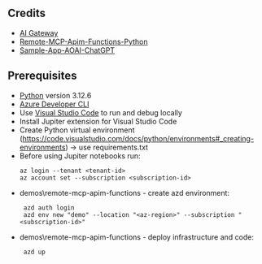 ## Credits
+ [AI Gateway](https://github.com/Azure-Samples/AI-Gateway)
+ [Remote-MCP-Apim-Functions-Python](https://github.com/Azure-Samples/remote-mcp-apim-functions-python)
+ [Sample-App-AOAI-ChatGPT](https://github.com/microsoft/sample-app-aoai-chatGPT)

## Prerequisites

+ [Python](https://www.python.org/downloads/) version 3.12.6
+ [Azure Developer CLI](https://aka.ms/azd)
+ Use [Visual Studio Code](https://code.visualstudio.com/) to run and debug locally
+ Install Jupiter extension for Visual Studio Code
+ Create Python virtual environment (https://code.visualstudio.com/docs/python/environments#_creating-environments) -> use requirements.txt
+ Before using Jupiter notebooks run:
   ```shell
   az login --tenant <tenant-id>
   az account set --subscription <subscription-id>
   ```
+ demos\remote-mcp-apim-functions - create azd environment:
  ```shell
   azd auth login
   azd env new "demo" --location "<az-region>" --subscription "<subscription-id>"
   ```
+ demos\remote-mcp-apim-functions - deploy infrastructure and code:
  ```shell
   azd up
   ```
   
